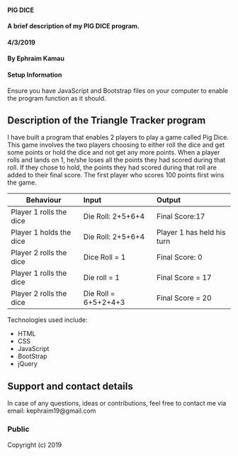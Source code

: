#### PIG DICE
#### A brief description of my PIG DICE program.
#### 4/3/2019
#### By Ephraim Kamau

#### Setup Information
Ensure you have JavaScript and Bootstrap files on your computer to enable the program function as it should.

## Description of the Triangle Tracker program
<p> I have built a program that enables 2 players to play a game called Pig Dice. This game involves
the two players choosing to either roll the dice and get some points or hold the dice and not get any more points. When a player rolls and lands on 1, he/she loses all the points they had scored during that roll. If
they chose to hold, the points they had scored during that roll are added to their final score. The first player who scores 100 points first wins the game.</p>

| Behaviour                                   |           Input                      | Output                      |
| --------------------------------            | :----------------------------------- | :---------------------------|
| Player 1 rolls the dice                     | Die Roll: 2+5+6+4                    | Final Score:17              |
| Player 1 holds the dice                     | Die Roll: 2+5+6+4                    | Player 1 has held  his turn |
| Player 2 rolls the dice                     | Dice Roll = 1                        | Final Score: 0              |
| Player 1 rolls the dice                     | Die roll = 1                         | Final Score = 17            |
| Player 2 rolls the dice                     | Die Roll = 6+5+2+4+3                 | Final Score = 20            |

<p>Technologies used include:</p>
<ul>
<li>HTML</li>
<li>CSS</li>
<li>JavaScript</li>
<li>BootStrap</li>
<li>jQuery</li>
</ul>


## Support and contact details
<p>In case of any questions, ideas or contributions, feel free to contact me via email: kephraim19@gmail.com</p>



### Public
Copyright (c) 2019
